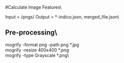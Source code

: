 #Calculate Image Features\\

Input = /pngs/
Output = *-indico.json, merged_file.json\\

## Pre-processing\
mogrify -format png -path png *.jpg \
mogrify -resize 400x400 *.png\
mogrify -type Grayscale *.png\
